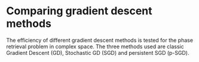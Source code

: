 # Comparing gradient descent methods
The efficiency of different gradient descent methods is tested for the phase retrieval problem in complex space. The three methods used are classic Gradient Descent (GD), Stochastic GD (SGD) and persistent SGD (p-SGD).
